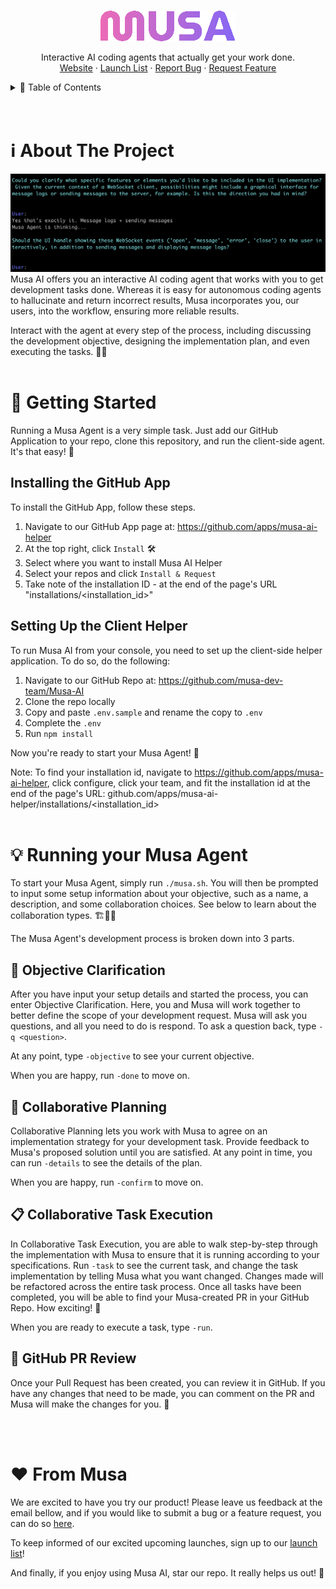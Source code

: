 <a name="readme-top"></a>

<!--
*** Thanks for checking out the Best-README-Template. If you have a suggestion
*** that would make this better, please fork the repo and create a pull request
*** or simply open an issue with the tag "enhancement".
*** Don't forget to give the project a star! ⭐
*** Thanks again! Now go create something AMAZING! 😃
-->
<!-- PROJECT SHIELDS -->
<!--
*** I'm using markdown "reference style" links for readability.
*** Reference links are enclosed in brackets [ ] instead of parentheses ( ).
*** See the bottom of this document for the declaration of the reference variables
*** for contributors-url, forks-url, etc. This is an optional, concise syntax you may use.
*** https://www.markdownguide.org/basic-syntax/#reference-style-links
-->
<!-- [![Issues][issues-shield]][issues-url] -->
<!-- PROJECT LOGO -->
<br />
<div align="center">
  <a href="https://github.com/github_username/repo_name">
    <img src="src/musa.png" alt="Logo">
  </a>
<!-- <h3 align="center">🤖 Musa AI 🤖</h3> -->
  <p align="center">
    Interactive AI coding agents that actually get your work done. 
    <br />
    <!-- <a href="https://github.com/github_username/repo_name">View Demo</a>
    · -->
    <a href="https://askmusa.co/">Website</a>
    ·
    <a href="https://askmusa.co/request-beta/">Launch List</a>
    ·
    <a href="https://github.com/musa-dev-team/Musa-AI/issues">Report Bug</a>
    ·
    <a href="https://github.com/musa-dev-team/Musa-AI/issues">Request Feature</a>
  </p>
</div>
<!-- TABLE OF CONTENTS -->
<details>
  <summary>📑 Table of Contents</summary>
  <ol>
    <li>
      <a href="#about-the-project">About The Project</a>
      <!-- <ul>
        <li><a href="#built-with">Built With</a></li>
      </ul> -->
    </li>
    <li>
      <a href="#getting-started">Getting Started</a>
      <ul>
        <li><a href="#prerequisites">Prerequisites</a></li>
        <li><a href="#installation">Installation</a></li>
      </ul>
    </li>
    <li><a href="#usage">Usage</a></li>
    <li><a href="#roadmap">Roadmap</a></li>
    <li><a href="#contributing">Contributing</a></li>
    <li><a href="#license">License</a></li>
    <li><a href="#contact">Contact</a></li>
    <li><a href="#acknowledgments">Acknowledgments</a></li>
  </ol>
</details>
<!-- ABOUT THE PROJECT -->
<br></br>

# ℹ️ About The Project 

<img src="src/objective_clarification.png" alt="Logo">
Musa AI offers you an interactive AI coding agent that works with you to get development tasks done. Whereas it is easy for autonomous coding agents to hallucinate and return incorrect results, Musa incorporates you, our users, into the workflow, ensuring more reliable results.

Interact with the agent at every step of the process, including discussing the development objective, designing the implementation plan, and even executing the tasks. 🙌✨
<br></br>

<!-- GETTING STARTED -->
# 🚀 Getting Started 
Running a Musa Agent is a very simple task. Just add our GitHub Application to your repo, clone this repository, and run the client-side agent. It's that easy! 🤩

## Installing the GitHub App
To install the GitHub App, follow these steps.
1. Navigate to our GitHub App page at: https://github.com/apps/musa-ai-helper
2. At the top right, click `Install` 🛠️
3. Select where you want to install Musa AI Helper
4. Select your repos and click `Install & Request`
5. Take note of the installation ID - at the end of the page's URL "installations/<installation_id>"

## Setting Up the Client Helper
To run Musa AI from your console, you need to set up the client-side helper application.
To do so, do the following:

1. Navigate to our GitHub Repo at: https://github.com/musa-dev-team/Musa-AI
2. Clone the repo locally
3. Copy and paste `.env.sample` and rename the copy to `.env`
4. Complete the `.env`
5. Run `npm install`

Now you're ready to start your Musa Agent! 🎉

Note: To find your installation id, navigate to https://github.com/apps/musa-ai-helper, click configure, click your team, and fit the installation id at the end of the page's URL: github.com/apps/musa-ai-helper/installations/<installation_id>
<br></br>

<!-- USAGE EXAMPLES -->
# 💡 Running your Musa Agent 
To start your Musa Agent, simply run `./musa.sh`. You will then be prompted to input some setup information about your objective, such as a name, a description, and some collaboration choices. See below to learn about the collaboration types. 🏗️👩‍💻

The Musa Agent's development process is broken down into 3 parts.

## 🎯 Objective Clarification 
After you have input your setup details and started the process, you can enter Objective Clarification. Here, you and Musa will work together to better define the scope of your development request. Musa will ask you questions, and all you need to do is respond. To ask a question back, type `-q <question>`.

At any point, type `-objective` to see your current objective.

When you are happy, run `-done` to move on.

## 🤝 Collaborative Planning 
Collaborative Planning lets you work with Musa to agree on an implementation strategy for your development task. Provide feedback to Musa's proposed solution until you are satisfied. At any point in time, you can run `-details` to see the details of the plan.

When you are happy, run `-confirm` to move on.

## 📋 Collaborative Task Execution 
In Collaborative Task Execution, you are able to walk step-by-step through the implementation with Musa to ensure that it is running according to your specifications. Run `-task` to see the current task, and change the task implementation by telling Musa what you want changed. Changes made will be refactored across the entire task process. Once all tasks have been completed, you will be able to find your Musa-created PR in your GitHub Repo. How exciting! 🎉

When you are ready to execute a task, type `-run`.

## 🔄 GitHub PR Review
Once your Pull Request has been created, you can review it in GitHub. If you have any changes that need to be made, you can comment on the PR and Musa will make the changes for you. 🤖
<!-- ## 📝 Usage and Limitations  -->
<br></br>

# ❤️ From Musa 
We are excited to have you try our product! Please leave us feedback at the email bellow, and if you would like to submit a bug or a feature request, you can do so [here](https://github.com/musa-dev-team/Musa-AI/issues).

To keep informed of our excited upcoming launches, sign up to our [launch list](https://askmusa.co/request-beta/)!

And finally, if you enjoy using Musa AI, star our repo. It really helps us out! 🌟